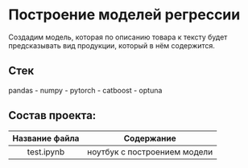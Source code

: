 # Построение моделей регрессии
Создадим модель, которая по описанию товара к тексту будет предсказывать вид продукции, который в нём содержится.
## Стек
pandas - numpy - pytorch - catboost - optuna
## Состав проекта:
| **Название файла**  | **Содержание**                            |
|:--------------------:|:------------------------------------------:|
| test.ipynb         | ноутбук с построением модели              |